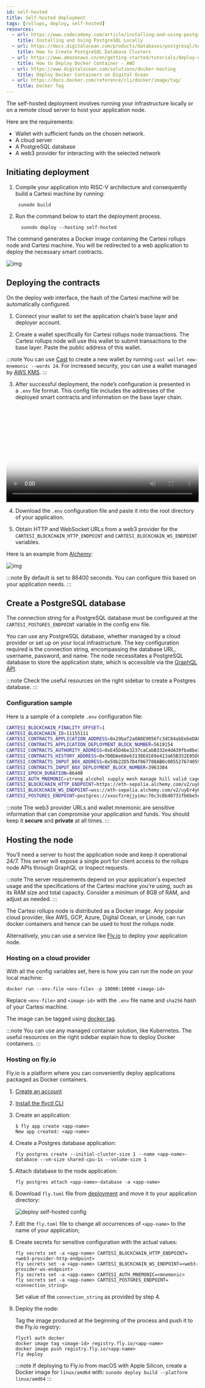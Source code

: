 ```yaml
---
id: self-hosted
title: Self-hosted deployment
tags: [rollups, deploy, self-hosted]
resources:
  - url: https://www.codecademy.com/article/installing-and-using-postgresql-locally
    title: Installing and Using PostgreSQL Locally
  - url: https://docs.digitalocean.com/products/databases/postgresql/how-to/create/
    title: How to Create PostgreSQL Database Clusters
  - url: https://www.amazonaws.cn/en/getting-started/tutorials/deploy-docker-containers/
    title: How to Deploy Docker Container - AWS
  - url: https://www.digitalocean.com/solutions/docker-hosting
    title: Deploy Docker Containers on Digital Ocean
  - url: https://docs.docker.com/reference/cli/docker/image/tag/
    title: Docker Tag
---
```


The self-hosted deployment involves running your infrastructure locally or on a remote cloud server to host your application node.

Here are the requirements:

- Wallet with sufficient funds on the chosen network.
- A cloud server
- A PostgreSQL database
- A web3 provider for interacting with the selected network

## Initiating deployment

1. Compile your application into RISC-V architecture and consequently build a Cartesi machine by running:

   ```
    sunodo build
   ```

2. Run the command below to start the deployment process.

   ```
     sunodo deploy --hosting self-hosted
   ```

The command generates a Docker image containing the Cartesi rollups node and Cartesi machine. You will be redirected to a web application to deploy the necessary smart contracts.

![img](../../static/img/v1.3/deploy.png)

## Deploying the contracts

On the deploy web interface, the hash of the Cartesi machine will be automatically configured.

1. Connect your wallet to set the application chain’s base layer and deployer account.

2. Create a wallet specifically for Cartesi rollups node transactions. The Cartesi rollups node will use this wallet to submit transactions to the base layer. Paste the public address of this wallet.

  :::note
  You can use [Cast](https://book.getfoundry.sh/reference/cast/cast-wallet-new-mnemonic) to create a new wallet by running `cast wallet new-mnemonic --words 24`. For increased security, you can use a wallet managed by [AWS KMS](https://aws.amazon.com/blogs/database/part1-use-aws-kms-to-securely-manage-ethereum-accounts/).
  :::

3. After successful deployment, the node’s configuration is presented in a `.env` file format. This config file includes the addresses of the deployed smart contracts and information on the base layer chain.

<video width="100%" controls poster="/static/img/v1.3/deploy.png">
    <source src="/videos/Deploy_Success.mp4" type="video/mp4" />
    Your browser does not support video tags.
</video>

4. Download the `.env` configuration file and paste it into the root directory of your application.

5. Obtain HTTP and WebSocket URLs from a web3 provider for the `CARTESI_BLOCKCHAIN_HTTP_ENDPOINT` and `CARTESI_BLOCKCHAIN_WS_ENDPOINT` variables.

  Here is an example from [Alchemy](https://dashboard.alchemy.com/):

  ![img](../../static/img/v1.3/alchemy.png)

:::note
By default is set to 86400 seconds. You can configure this based on your application needs.
:::

## Create a PostgreSQL database

The connection string for a PostgreSQL database must be configured at the `CARTESI_POSTGRES_ENDPOINT` variable in the config env file.

You can use any PostgreSQL database, whether managed by a cloud provider or set up on your local infrastructure. The key configuration required is the connection string, encompassing the database URL, username, password, and name. The node necessitates a PostgreSQL database to store the application state, which is accessible via the [GraphQL API](../core-concepts/rollup-http-api/graphql/basics.md).

:::note
Check the useful resources on the right sidebar to create a Postgres database.
:::

### Configuration sample

Here is a sample of a complete `.env` configuration file:

```bash
CARTESI_BLOCKCHAIN_FINALITY_OFFSET=1
CARTESI_BLOCKCHAIN_ID=11155111
CARTESI_CONTRACTS_APPLICATION_ADDRESS=0x29baf2a0A8E9056fc3dC84abEebeDA81d65B91eB
CARTESI_CONTRACTS_APPLICATION_DEPLOYMENT_BLOCK_NUMBER=5619154
CARTESI_CONTRACTS_AUTHORITY_ADDRESS=0xE45D4be3237caCabB332e4dA39fba0be3D796934
CARTESI_CONTRACTS_HISTORY_ADDRESS=0x7D0DAe68e63138Ed169e413a65B352E05D844883
CARTESI_CONTRACTS_INPUT_BOX_ADDRESS=0x59b22D57D4f067708AB0c00552767405926dc768
CARTESI_CONTRACTS_INPUT_BOX_DEPLOYMENT_BLOCK_NUMBER=3963384
CARTESI_EPOCH_DURATION=86400
CARTESI_AUTH_MNEMONIC=strong alcohol supply mesh manage hill valid cage such item random diamond
CARTESI_BLOCKCHAIN_HTTP_ENDPOINT=https://eth-sepolia.alchemy.com/v2/uyEr4yOnUduAxKwUVgYB-bpDR749lkw0
CARTESI_BLOCKCHAIN_WS_ENDPOINT=wss://eth-sepolia.alchemy.com/v2/uyEr4yOnUduAxKwUVgYB-bpDR749lkw0
CARTESI_POSTGRES_ENDPOINT=postgres://xxocfzrmjjyimu:76c3c8b40731fb6be5eb0f7cfad26bd3bf7fd2dc15b1d29e9b1e94c97d26afd0@ec2-18-213-181-126.compute-1.amazonaws.com:5432/d10b3lm0kbqe16

```

:::note
The web3 provider URLs and wallet mnemonic are sensitive information that can compromise your application and funds. You should keep it **secure** and **private** at all times. 
:::

## Hosting the node

You’ll need a server to host the application node and keep it operational 24/7. This server will expose a single port for client access to the rollups node APIs through GraphQL or Inspect requests.

:::note
The server requirements depend on your application's expected usage and the specifications of the Cartesi machine you're using, such as its RAM size and total capacity. Consider a minimum of 8GB of RAM, and adjust as needed.
:::

The Cartesi rollups node is distributed as a Docker image. Any popular cloud provider, like AWS, GCP, Azure, Digital Ocean, or Linode, can run docker containers and hence can be used to host the rollups node.

Alternatively, you can use a service like [Fly.io](https://fly.io/) to deploy your application node.

### Hosting on a cloud provider

With all the config variables set, here is how you can run the node on your local machine:

```
docker run --env-file <env-file> -p 10000:10000 <image-id>
```

Replace `<env-file>` and `<image-id>` with the `.env` file name and `sha256` hash of your Cartesi machine.

The image can be tagged using [docker tag](https://docs.docker.com/reference/cli/docker/image/tag/).

:::note
You can use any managed container solution, like Kubernetes. The useful resources on the right sidebar explain how to deploy Docker containers.
:::

### Hosting on fly.io

Fly.io is a platform where you can conveniently deploy applications packaged as Docker containers.

1. [Create an account ](https://fly.io/docs/hands-on/sign-up-sign-in/)

1. [Install the flyctl CLI](https://fly.io/docs/hands-on/install-flyctl/)

1. Create an application:

   ```shell
   $ fly app create <app-name>
   New app created: <app-name>
   ```

1. Create a Postgres database application:

   ```shell
   fly postgres create --initial-cluster-size 1 --name <app-name>-database --vm-size shared-cpu-1x --volume-size 1
   ```

1. Attach database to the node application:

   ```shell
   fly postgres attach <app-name>-database -a <app-name>
   ```

1. Download `fly.toml` file from [deployment](#deploying-the-contracts) and move it to your application directory:

   ![deploy self-hosted config](../../static/img/v1.3/fly.png)

1. Edit the `fly.toml` file to change all occurrences of `<app-name>` to the name of your application;

1. Create secrets for sensitive configuration with the actual values:

   ```shell
   fly secrets set -a <app-name> CARTESI_BLOCKCHAIN_HTTP_ENDPOINT=<web3-provider-http-endpoint>
   fly secrets set -a <app-name> CARTESI_BLOCKCHAIN_WS_ENDPOINT=<web3-provider-ws-endpoint>
   fly secrets set -a <app-name> CARTESI_AUTH_MNEMONIC=<mnemonic>
   fly secrets set -a <app-name> CARTESI_POSTGRES_ENDPOINT=<connection_string>
   ```

   Set value of the `connection_string` as provided by step 4.

1. Deploy the node:

   Tag the image produced at the beginning of the process and push it to the Fly.io registry:

   ```shell
   flyctl auth docker
   docker image tag <image-id> registry.fly.io/<app-name>
   docker image push registry.fly.io/<app-name>
   fly deploy
   ```

   :::note
   If deploying to Fly.io from macOS with Apple Silicon, create a Docker image for `linux/amd64` with: `sunodo deploy build --platform linux/amd64`
   :::
